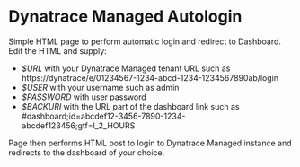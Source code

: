 # Dynatrace Managed Autologin

Simple HTML page to perform automatic login and redirect to Dashboard. Edit the HTML and supply:

* *$URL* with your Dynatrace Managed tenant URL such as https://dynatrace/e/01234567-1234-abcd-1234-1234567890ab/login
* *$USER* with your username such as admin
* *$PASSWORD* with user password
* *$BACKURI* with the URL part of the dashboard link such as #dashboard;id=abcdef12-3456-7890-1234-abcdef123456;gtf=l\_2\_HOURS

Page then performs HTML post to login to Dynatrace Managed instance and redirects to the dashboard of your choice.